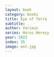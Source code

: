 ```yaml
---
layout: book
category: books
title: Eye of Terra
subtitle: .
author: Various
series: Horus Heresy
year: 2023
index: 35
image: eot.jpg
---
```

